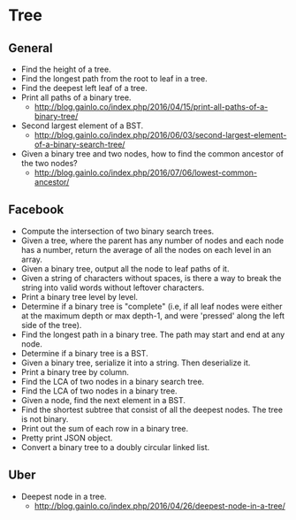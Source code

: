 Tree
==

## General

- Find the height of a tree.
- Find the longest path from the root to leaf in a tree.
- Find the deepest left leaf of a tree.
- Print all paths of a binary tree.
  - http://blog.gainlo.co/index.php/2016/04/15/print-all-paths-of-a-binary-tree/
- Second largest element of a BST.
  - http://blog.gainlo.co/index.php/2016/06/03/second-largest-element-of-a-binary-search-tree/
- Given a binary tree and two nodes, how to find the common ancestor of the two nodes?
  - http://blog.gainlo.co/index.php/2016/07/06/lowest-common-ancestor/

## Facebook

- Compute the intersection of two binary search trees.
- Given a tree, where the parent has any number of nodes and each node has a number, return the average of all the nodes on each level in an array.
- Given a binary tree, output all the node to leaf paths of it.
- Given a string of characters without spaces, is there a way to break the string into valid words without leftover characters.
- Print a binary tree level by level.
- Determine if a binary tree is "complete" (i.e, if all leaf nodes were either at the maximum depth or max depth-1, and were 'pressed' along the left side of the tree).
- Find the longest path in a binary tree. The path may start and end at any node.
- Determine if a binary tree is a BST.
- Given a binary tree, serialize it into a string. Then deserialize it.
- Print a binary tree by column.
- Find the LCA of two nodes in a binary search tree.
- Find the LCA of two nodes in a binary tree.
- Given a node, find the next element in a BST.
- Find the shortest subtree that consist of all the deepest nodes. The tree is not binary.
- Print out the sum of each row in a binary tree.
- Pretty print JSON object.
- Convert a binary tree to a doubly circular linked list.

## Uber

- Deepest node in a tree.
  - http://blog.gainlo.co/index.php/2016/04/26/deepest-node-in-a-tree/
